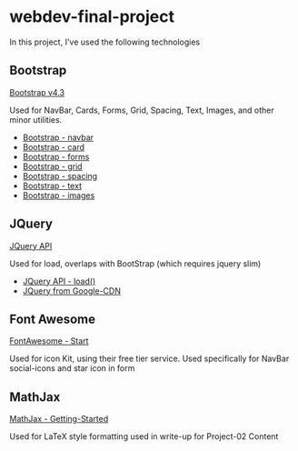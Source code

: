 # webdev-final-project

In this project, I've used the following technologies

## Bootstrap

[Bootstrap v4.3](https://getbootstrap.com/docs/4.3/getting-started/introduction/)

Used for NavBar, Cards, Forms, Grid, Spacing, Text, Images, and other minor utilities.

* [Bootstrap - navbar](https://getbootstrap.com/docs/4.0/components/navbar/)
* [Bootstrap - card](https://getbootstrap.com/docs/4.0/components/card/)
* [Bootstrap - forms](https://getbootstrap.com/docs/4.0/components/forms/)
* [Bootstrap - grid](https://getbootstrap.com/docs/4.0/layout/grid/)
* [Bootstrap - spacing](https://getbootstrap.com/docs/4.0/utilities/spacing/)
* [Bootstrap - text](https://getbootstrap.com/docs/4.0/utilities/text/)
* [Bootstrap - images](https://getbootstrap.com/docs/4.0/content/images/)


## JQuery

[JQuery API](https://api.jquery.com/)

Used for load, overlaps with BootStrap (which requires jquery slim)

* [JQuery API - load()](https://api.jquery.com/load/)
* [JQuery from Google-CDN](https://developers.google.com/speed/libraries#jquery)


## Font Awesome

[FontAwesome - Start](https://fontawesome.com/start)

Used for icon Kit, using their free tier service.
Used specifically for NavBar social-icons and star icon in form


## MathJax

[MathJax - Getting-Started](https://www.mathjax.org/#gettingstarted)

Used for LaTeX style formatting used in write-up for Project-02 Content


